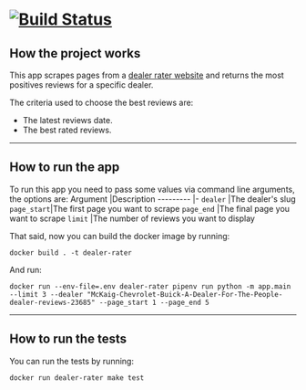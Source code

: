 # [![Build Status](https://github.com/jessicapaz/dealer-rater-scraper/actions/workflows/build.yml/badge.svg)](https://github.com/jessicapaz/dealer-rater-scraper/actions)

## How the project works

This app scrapes pages from a [dealer rater website](https://www.dealerrater.com) and returns the most positives reviews for a specific dealer.

The criteria used to choose the best reviews are:
- The latest reviews date.
- The best rated reviews.
---
## How to run the app

To run this app you need to pass some values via command line arguments, the options are:
Argument    |Description
---------   |-
`dealer`    |The dealer's slug 
`page_start`|The first page you want to scrape
`page_end`  |The final page you want to scrape
`limit`     |The number of reviews you want to display


That said, now you can build the docker image by running:

`docker build . -t dealer-rater`

And run:

`docker run --env-file=.env dealer-rater pipenv run python -m app.main --limit 3 --dealer "McKaig-Chevrolet-Buick-A-Dealer-For-The-People-dealer-reviews-23685" --page_start 1 --page_end 5`

---
## How to run the tests

You can run the tests by running:

`docker run dealer-rater make test`
